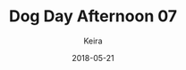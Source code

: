 ---
title: 'Dog Day Afternoon 07'
alt: 'Mysteries of the Arcana'
date: '2018-05-21'
author: 'Keira'
artist: 'Keira'
chapter: 'None'
filler: false
---